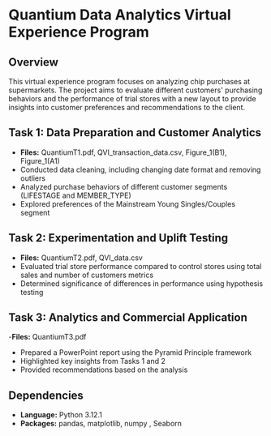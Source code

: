 # Quantium Data Analytics Virtual Experience Program

## Overview
This virtual experience program focuses on analyzing chip purchases at supermarkets. The project aims to evaluate different customers' purchasing behaviors and the performance of trial stores with a new layout to provide insights into customer preferences and recommendations to the client.

## Task 1: Data Preparation and Customer Analytics
- **Files:** QuantiumT1.pdf, QVI_transaction_data.csv, Figure_1(B1), Figure_1(A1)
- Conducted data cleaning, including changing date format and removing outliers
- Analyzed purchase behaviors of different customer segments (LIFESTAGE and MEMBER_TYPE)
- Explored preferences of the Mainstream Young Singles/Couples segment

## Task 2: Experimentation and Uplift Testing
- **Files:** QuantiumT2.pdf, QVI_data.csv
- Evaluated trial store performance compared to control stores using total sales and number of customers metrics
- Determined significance of differences in performance using hypothesis testing

## Task 3: Analytics and Commercial Application
-**Files:** QuantiumT3.pdf
- Prepared a PowerPoint report using the Pyramid Principle framework
- Highlighted key insights from Tasks 1 and 2
- Provided recommendations based on the analysis

## Dependencies
- **Language:** Python 3.12.1
- **Packages:** pandas, matplotlib, numpy , Seaborn



